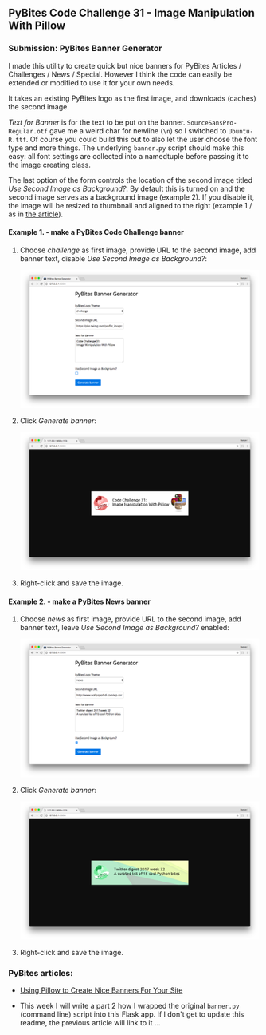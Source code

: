## PyBites Code Challenge 31 - Image Manipulation With Pillow

### Submission: PyBites Banner Generator

I made this utility to create quick but nice banners for PyBites Articles / Challenges / News / Special. However I think the code can easily be extended or modified to use it for your own needs.

It takes an existing PyBites logo as the first image, and downloads (caches) the second image. 

*Text for Banner* is for the text to be put on the banner. `SourceSansPro-Regular.otf` gave me a weird char for newline (`\n`) so I switched to `Ubuntu-R.ttf`. Of course you could build this out to also let the user choose the font type and more things. The underlying `banner.py` script should make this easy: all font settings are collected into a namedtuple before passing it to the image creating class.

The last option of the form controls the location of the second image titled *Use Second Image as Background?*. By default this is turned on and the second image serves as a background image (example 2). If you disable it, the image will be resized to thumbnail and aligned to the right (example 1 / as in [the article](https://pybit.es/pillow-banner-image.html)).

#### Example 1. - make a PyBites Code Challenge banner

1. Choose *challenge* as first image, provide URL to the second image, add banner text, disable *Use Second Image as Background?*:

	![example1a.png](assets/readme/example1a.png)

2. Click *Generate banner*:

	![example1b.png](assets/readme/example1b.png)

3. Right-click and save the image.

#### Example 2. - make a PyBites News banner

1. Choose *news* as first image, provide URL to the second image, add banner text, leave *Use Second Image as Background?* enabled:

	![example2a.png](assets/readme/example2a.png)

2. Click *Generate banner*:

	![example2b.png](assets/readme/example2b.png)

3. Right-click and save the image.

### PyBites articles:

* [Using Pillow to Create Nice Banners For Your Site](https://pybit.es/pillow-banner-image.html)

* This week I will write a part 2 how I wrapped the original `banner.py` (command line) script into this Flask app. If I don't get to update this readme, the previous article will link to it ...
